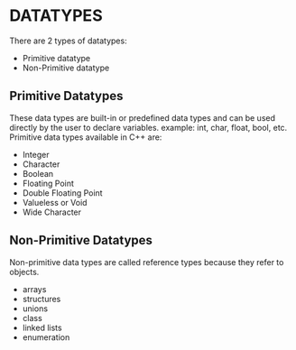 # **DATATYPES**

There are 2 types of datatypes: 

* Primitive datatype
* Non-Primitive datatype


## **Primitive Datatypes**

These data types are built-in or predefined data types and can be used directly by the user to declare variables. example: int, char, float, bool, etc. Primitive data types available in C++ are:  <br>

* Integer
* Character
* Boolean
* Floating Point
* Double Floating Point
* Valueless or Void
* Wide Character

## **Non-Primitive Datatypes**

Non-primitive data types are called reference types because they refer to objects.

* arrays 
* structures 
* unions 
* class 
* linked lists
* enumeration

